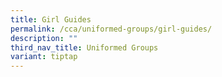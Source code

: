 ```yaml
---
title: Girl Guides
permalink: /cca/uniformed-groups/girl-guides/
description: ""
third_nav_title: Uniformed Groups
variant: tiptap
---
```

<p></p>